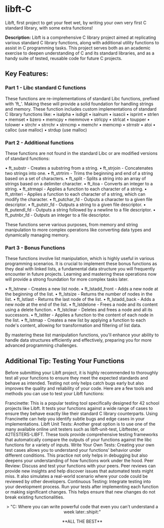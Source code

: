 # libft-C
Libft, first project to get your feet wet, by writing your own very first C standard library, with some extra functions!

**Description:**
Libft is a comprehensive C library project aimed at replicating various standard C library functions, along with additional utility functions to assist in C programming tasks. This project serves both as an academic exercise to deepen understanding of C and its standard libraries, and as a handy suite of tested, reusable code for future C projects.

## Key Features:
### **Part 1 - Libc standard C functions**
These functions are re-implementations of standard Libc functions, prefixed with 'ft_'. Making these will provide a solid foundation for handling strings and memory. These function includes custom implementations of standard C library functions like:
• isalpha
• isdigit
• isalnum
• isascii
• isprint
• strlen
• memset
• bzero
• memcpy
• memmove
• strlcpy
• strlcat
• toupper
• tolower
• strchr
• strrchr
• strncmp
• memchr
• memcmp
• strnstr
• atoi
• calloc (use malloc)
• strdup (use malloc)

### **Part 2 - Additional functions**
These functions are not found in the standard Libc or are modified versions of standard functions:

• ft_substr - Creates a substring from a string.
• ft_strjoin - Concatenates two strings into one.
• ft_strtrim - Trims the beginning and end of a string based on a set of characters.
• ft_split - Splits a string into an array of strings based on a delimiter character.
• ft_itoa - Converts an integer to a string.
• ft_strmapi - Applies a function to each character of a string.
• ft_striteri - Applies a function to each character of a string, which can modify the character.
• ft_putchar_fd - Outputs a character to a given file descriptor.
• ft_putstr_fd - Outputs a string to a given file descriptor.
• ft_putendl_fd - Outputs a string followed by a newline to a file descriptor.
• ft_putnbr_fd - Outputs an integer to a file descriptor.

These functions serve various purposes, from memory and string manipulation to more complex operations like converting data types and dynamically managing memory.

### **Part 3 - Bonus Functions**
These functions involve list manipulation, which is highly useful in various programming scenarios. It is crucial to implement these bonus functions as they deal with linked lists, a fundamental data structure you will frequently encounter in future projects. Learning and mastering these operations now will provide a strong foundation for more complex tasks later.

• ft_lstnew - Creates a new list node.
• ft_lstadd_front - Adds a new node at the beginning of the list.
• ft_lstsize - Returns the number of nodes in the list.
• ft_lstlast - Returns the last node of the list.
• ft_lstadd_back - Adds a new node at the end of the list.
• ft_lstdelone - Frees a node and its content using a delete function.
• ft_lstclear - Deletes and frees a node and all its successors.
• ft_lstiter - Applies a function to the content of each node in the list.
• ft_lstmap - Creates a new list by applying a function to each node's content, allowing for transformation and filtering of list data.

By mastering these list manipulation functions, you'll enhance your ability to handle data structures efficiently and effectively, preparing you for more advanced programming challenges.

## **Additional Tip: Testing Your Functions**
Before submitting your Libft project, it is highly recommended to thoroughly test all your functions to ensure they meet the expected standards and behave as intended. Testing not only helps catch bugs early but also improves the quality and reliability of your code. Here are a few tools and methods you can use to test your Libft functions:

Francinette: This is a popular testing tool specifically designed for 42 school projects like Libft. It tests your functions against a wide range of cases to ensure they behave exactly like their standard C library counterparts. Using Francinette can help you identify subtle bugs and edge cases in your implementations.
Libft Unit Tests: Another great option is to use one of the many available online unit testers such as libft-unit-test, Libftester, or 42TESTERS-LIBFT. These tools provide comprehensive testing frameworks that automatically compare the outputs of your functions against the libc functions for a variety of inputs.
Write Your Own Tests: Creating your own test cases allows you to understand your functions' behavior under different conditions. This practice not only helps in debugging but also deepens your understanding of how functions work under the hood.
Peer Review: Discuss and test your functions with your peers. Peer reviews can provide new insights and help discover issues that automated tests might miss. It also simulates a real-world scenario where your code could be reviewed by other developers.
Continuous Testing: Integrate testing into your development process. Run your tests after implementing each function or making significant changes. This helps ensure that new changes do not break existing functionalities.

<p align="center">
> "C: Where you can write powerful code that even you can't understand a week later.:shipit:"
<p align="center">
**ALL THE BEST**
